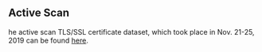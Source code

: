 ## Active Scan
he active scan TLS/SSL certificate dataset, which took place in Nov. 21-25, 2019 can be found [here](https://liveuclac-my.sharepoint.com/:f:/g/personal/ucabpgk_ucl_ac_uk/Ekb_VbFdQghCntUHh98v-NoBdnSdS_XAh6859ME1RCLDpQ?e=h6gc17).
